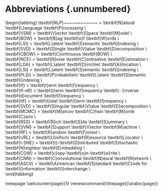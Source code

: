 # Abbreviations {.unnumbered}

\begin{tabbing}
\textbf{NLP}~~~~~~~~~~~~ \= \textbf{N}atural \textbf{L}anguage \textbf{P}rocessing \\  
\textbf{VSM}             \> \textbf{V}ector \textbf{S}pace \textbf{M}odel \\  
\textbf{BOW}             \> \textbf{B}ag \textbf{o}f \textbf{W}ords \\  
\textbf{LSI}             \> \textbf{L}atent \textbf{S}emantic \textbf{I}ndexing \\  
\textbf{SVD}             \> \textbf{S}ingle \textbf{V}alue \textbf{D}ecomposition \\  
\textbf{CBOW}            \> \textbf{C}ontinuous \textbf{BOW} \\  
\textbf{NCE}             \> \textbf{N}oise \textbf{C}ontrastive \textbf{E}stimation \\  
\textbf{LDA}             \> \textbf{L}atent \textbf{D}irichlet \textbf{A}llocation \\  
\textbf{LSI}             \> \textbf{L}atent \textbf{S}emantic \textbf{I}ndexing \\  
\textbf{PLSI}             \> \textbf{P}robabilistic \textbf{L}atent \textbf{S}emantic \textbf{I}ndexing \\  
\textbf{tf}             \> \textbf{t}erm \textbf{f}requency \\  
\textbf{tf-idf}             \> \textbf{t}erm \textbf{f}requency  \textbf{- i}nverse  \textbf{d}ocument \textbf{f}requency \\  
\textbf{ttf}             \> \textbf{t}otal \textbf{t}erm \textbf{f}requency \\  
\textbf{SVD}             \> \textbf{S}ingular \textbf{V}alue \textbf{D}ecomposition \\  
\textbf{MCMC}             \> \textbf{M}arcov \textbf{C}hain \textbf{M}onte \textbf{C}arlo \\  
\textbf{RSS}             \> \textbf{R}ich \textbf{S}ite \textbf{S}ummary \\  
\textbf{SVM}             \> \textbf{S}upport \textbf{V}ector \textbf{M}achine \\  
\textbf{RF}             \> \textbf{R}andom \textbf{F}orest \\  
\textbf{URL}             \> \textbf{U}niform \textbf{R}esource \textbf{L}ocator \\  
\textbf{t-SNE}             \> \textbf{t}-\textbf{D}istributed \textbf{S}tochastic \textbf{N}eighbor \textbf{E}mbedding \\  
\textbf{COW}             \> \textbf{c}opy-\textbf{o}n-\textbf{w}rite \\  
\textbf{CNN}             \> \textbf{C}onvolutional \textbf{N}eural \textbf{N}etwork \\  
\textbf{ASCII}             \> \textbf{A}merican \textbf{S}tandard \textbf{C}ode for \textbf{I}nformation \textbf{I}nterchange \\  
\end{tabbing}

\newpage
\setcounter{page}{1}
\renewcommand{\thepage}{\arabic{page}}
